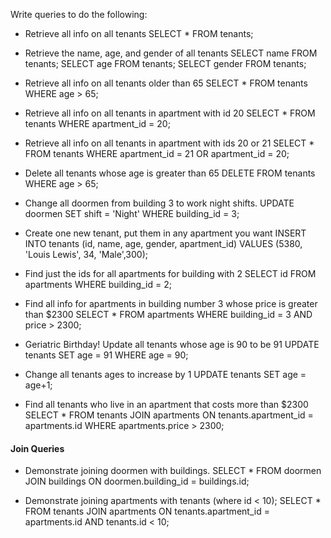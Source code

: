 Write queries to do the following:
* Retrieve all info on all tenants
SELECT * FROM tenants;

* Retrieve the name, age, and gender of all tenants
SELECT name FROM tenants;
SELECT age FROM tenants;
SELECT gender FROM tenants;

* Retrieve all info on all tenants older than 65
SELECT * FROM tenants WHERE age > 65;

* Retrieve all info on all tenants in apartment with id 20
SELECT * FROM tenants WHERE apartment_id = 20;

* Retrieve all info on all tenants in apartment with ids 20 or 21
SELECT * FROM tenants WHERE apartment_id = 21 OR apartment_id = 20;

* Delete all tenants whose age is greater than 65
DELETE FROM tenants WHERE age > 65;

* Change all doormen from building 3 to work night shifts.
UPDATE doormen SET shift = 'Night' WHERE building_id = 3;

* Create one new tenant, put them in any apartment you want
INSERT INTO tenants (id, name, age, gender, apartment_id) VALUES (5380, 'Louis Lewis', 34, 'Male',300);

* Find just the ids for all apartments for building with 2
SELECT id FROM apartments WHERE building_id = 2;

* Find all info for apartments in building number 3 whose price is greater than $2300
SELECT * FROM apartments WHERE building_id = 3 AND price > 2300;

* Geriatric Birthday! Update all tenants whose age is 90 to be 91
UPDATE tenants SET age = 91 WHERE age = 90;

* Change all tenants ages to increase by 1
UPDATE tenants SET age = age+1;

* Find all tenants who live in an apartment that costs more than $2300
SELECT * FROM tenants JOIN apartments ON tenants.apartment_id = apartments.id WHERE apartments.price > 2300;

#### Join Queries
* Demonstrate joining doormen with buildings.
SELECT * FROM doormen JOIN buildings ON doormen.building_id = buildings.id;

* Demonstrate joining apartments with tenants (where id < 10);
SELECT * FROM tenants JOIN apartments ON tenants.apartment_id = apartments.id AND tenants.id < 10;
